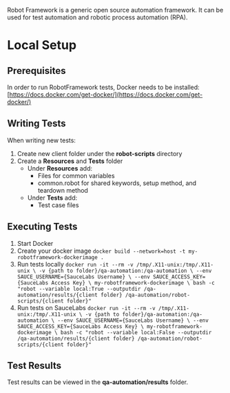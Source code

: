 Robot Framework is a generic open source automation framework. It can be used for test automation and robotic process automation (RPA).

# Local Setup

## Prerequisites

In order to run RobotFramework tests, Docker needs to be installed: [https://docs.docker.com/get-docker/](https://docs.docker.com/get-docker/)


## Writing Tests
When writing new tests:

1. Create new client folder under the **robot-scripts** directory
2. Create a **Resources** and **Tests** folder
	* 	Under **Resources** add:
		*  Files for common variables
		*  common.robot for shared keywords, setup method, and teardown method
	*  Under **Tests** add:
		*  Test case files

		
## Executing Tests	
1. Start Docker
2. Create your docker image
	`docker build --network=host -t my-robotframework-dockerimage .`
3. Run tests locally
	`docker run -it --rm -v /tmp/.X11-unix:/tmp/.X11-unix \
		-v {path to folder}/qa-automation:/qa-automation \
		--env SAUCE_USERNAME={SauceLabs Username} \
		--env SAUCE_ACCESS_KEY={SauceLabs Access Key} \
		my-robotframework-dockerimage \
		bash -c "robot --variable local:True --outputdir /qa-automation/results/{client folder} /qa-automation/robot-scripts/{client folder}"`	
4. Run tests on SauceLabs
	`docker run -it --rm -v /tmp/.X11-unix:/tmp/.X11-unix \
		-v {path to folder}/qa-automation:/qa-automation \
		--env SAUCE_USERNAME={SauceLabs Username} \
		--env SAUCE_ACCESS_KEY={SauceLabs Access Key} \
		my-robotframework-dockerimage \
		bash -c "robot --variable local:False --outputdir /qa-automation/results/{client folder} /qa-automation/robot-scripts/{client folder}"`	
	
## Test Results
Test results can be viewed in the **qa-automation/results** folder.